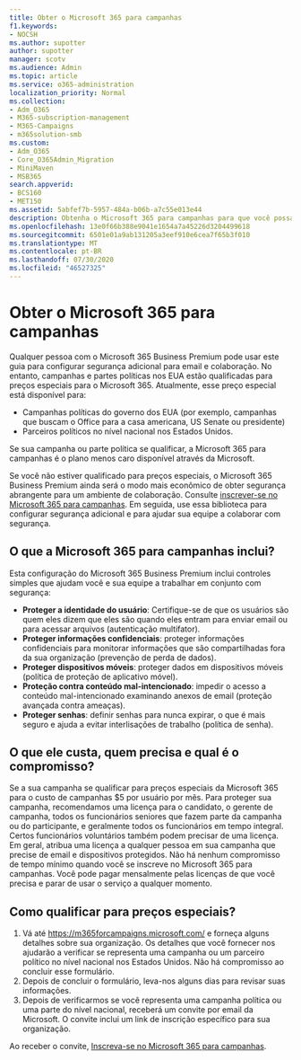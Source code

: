 ```yaml
---
title: Obter o Microsoft 365 para campanhas
f1.keywords:
- NOCSH
ms.author: supotter
author: supotter
manager: scotv
ms.audience: Admin
ms.topic: article
ms.service: o365-administration
localization_priority: Normal
ms.collection:
- Adm_O365
- M365-subscription-management
- M365-Campaigns
- m365solution-smb
ms.custom:
- Adm_O365
- Core_O365Admin_Migration
- MiniMaven
- MSB365
search.appverid:
- BCS160
- MET150
ms.assetid: 5abfef7b-5957-484a-b06b-a7c55e013e44
description: Obtenha o Microsoft 365 para campanhas para que você possa proteger sua campanha contra ameaças cybersecurity a emails, dados e comunicações.
ms.openlocfilehash: 13e0f66b388e9041e1654a7a45226d3204499618
ms.sourcegitcommit: 6501e01a9ab131205a3eef910e6cea7f65b3f010
ms.translationtype: MT
ms.contentlocale: pt-BR
ms.lasthandoff: 07/30/2020
ms.locfileid: "46527325"
---
```

# <a name="get-microsoft-365-for-campaigns"></a>Obter o Microsoft 365 para campanhas

Qualquer pessoa com o Microsoft 365 Business Premium pode usar este guia para configurar segurança adicional para email e colaboração. No entanto, campanhas e partes políticas nos EUA estão qualificadas para preços especiais para o Microsoft 365. Atualmente, esse preço especial está disponível para:
- Campanhas políticas do governo dos EUA (por exemplo, campanhas que buscam o Office para a casa americana, US Senate ou presidente)
- Parceiros políticos no nível nacional nos Estados Unidos.

Se sua campanha ou parte política se qualificar, a Microsoft 365 para campanhas é o plano menos caro disponível através da Microsoft.  

Se você não estiver qualificado para preços especiais, o Microsoft 365 Business Premium ainda será o modo mais econômico de obter segurança abrangente para um ambiente de colaboração. Consulte [inscrever-se no Microsoft 365 para campanhas](m365-campaigns-sign-up.md). Em seguida, use essa biblioteca para configurar segurança adicional e para ajudar sua equipe a colaborar com segurança. 

## <a name="what-does-microsoft-365-for-campaigns-include"></a>O que a Microsoft 365 para campanhas inclui?
Esta configuração do Microsoft 365 Business Premium inclui controles simples que ajudam você e sua equipe a trabalhar em conjunto com segurança: 
- **Proteger a identidade do usuário**: Certifique-se de que os usuários são quem eles dizem que eles são quando eles entram para enviar email ou para acessar arquivos (autenticação multifator).
- **Proteger informações confidenciais**: proteger informações confidenciais para monitorar informações que são compartilhadas fora da sua organização (prevenção de perda de dados).
- **Proteger dispositivos móveis**: proteger dados em dispositivos móveis (política de proteção de aplicativo móvel).
- **Proteção contra conteúdo mal-intencionado**: impedir o acesso a conteúdo mal-intencionado examinando anexos de email (proteção avançada contra ameaças).
- **Proteger senhas**: definir senhas para nunca expirar, o que é mais seguro e ajuda a evitar interlisações de trabalho (política de senha). 


## <a name="what-does-it-cost-who-needs-it-and-what-is-the-commitment"></a>O que ele custa, quem precisa e qual é o compromisso?
Se a sua campanha se qualificar para preços especiais da Microsoft 365 para o custo de campanhas $5 por usuário por mês. Para proteger sua campanha, recomendamos uma licença para o candidato, o gerente de campanha, todos os funcionários seniores que fazem parte da campanha ou do participante, e geralmente todos os funcionários em tempo integral. Certos funcionários voluntários também podem precisar de uma licença. Em geral, atribua uma licença a qualquer pessoa em sua campanha que precise de email e dispositivos protegidos.
Não há nenhum compromisso de tempo mínimo quando você se inscreve no Microsoft 365 para campanhas. Você pode pagar mensalmente pelas licenças de que você precisa e parar de usar o serviço a qualquer momento.

## <a name="how-do-i-qualify-for-special-pricing"></a>Como qualificar para preços especiais?

1. Vá até https://m365forcampaigns.microsoft.com/ e forneça alguns detalhes sobre sua organização. Os detalhes que você fornecer nos ajudarão a verificar se representa uma campanha ou um parceiro político no nível nacional nos Estados Unidos. Não há compromisso ao concluir esse formulário. 
2. Depois de concluir o formulário, leva-nos alguns dias para revisar suas informações. 
3. Depois de verificarmos se você representa uma campanha política ou uma parte do nível nacional, receberá um convite por email da Microsoft. O convite inclui um link de inscrição específico para sua organização. 

Ao receber o convite, [Inscreva-se no Microsoft 365 para campanhas](m365-campaigns-sign-up.md).



